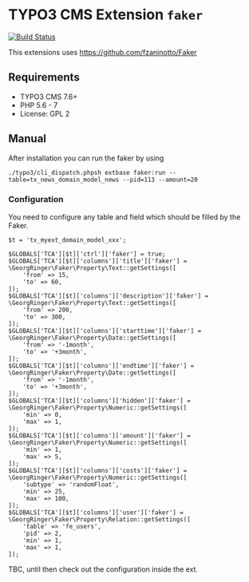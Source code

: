 # TYPO3 CMS Extension `faker`

[![Build Status](https://travis-ci.org/georgringer/faker.svg?branch=master)](https://travis-ci.org/georgringer/faker)

This extensions uses https://github.com/fzaninotto/Faker

## Requirements

- TYPO3 CMS 7.6+
- PHP 5.6 - 7
- License: GPL 2

## Manual

After installation you can run the faker by using

```
./typo3/cli_dispatch.phpsh extbase faker:run --table=tx_news_domain_model_news --pid=113 --amount=20
```

### Configuration

You need to configure any table and field which should be filled by the Faker.

```
$t = 'tx_myext_domain_model_xxx';

$GLOBALS['TCA'][$t]['ctrl']['faker'] = true;
$GLOBALS['TCA'][$t]['columns']['title']['faker'] = \GeorgRinger\Faker\Property\Text::getSettings([
	'from' => 15,
	'to' => 60,
]);
$GLOBALS['TCA'][$t]['columns']['description']['faker'] = \GeorgRinger\Faker\Property\Text::getSettings([
	'from' => 200,
	'to' => 300,
]);
$GLOBALS['TCA'][$t]['columns']['starttime']['faker'] = \GeorgRinger\Faker\Property\Date::getSettings([
	'from' => '-1month',
	'to' => '+3month',
]);
$GLOBALS['TCA'][$t]['columns']['endtime']['faker'] = \GeorgRinger\Faker\Property\Date::getSettings([
	'from' => '-1month',
	'to' => '+3month',
]);
$GLOBALS['TCA'][$t]['columns']['hidden']['faker'] = \GeorgRinger\Faker\Property\Numeric::getSettings([
	'min' => 0,
	'max' => 1,
]);
$GLOBALS['TCA'][$t]['columns']['amount']['faker'] = \GeorgRinger\Faker\Property\Numeric::getSettings([
	'min' => 1,
	'max' => 5,
]);
$GLOBALS['TCA'][$t]['columns']['costs']['faker'] = \GeorgRinger\Faker\Property\Numeric::getSettings([
	'subtype' => 'randomFloat',
	'min' => 25,
	'max' => 100,
]);
$GLOBALS['TCA'][$t]['columns']['user']['faker'] = \GeorgRinger\Faker\Property\Relation::getSettings([
	'table' => 'fe_users',
	'pid' => 2,
	'min' => 1,
	'max' => 1,
]);
```

TBC, until then check out the configuration inside the ext.
